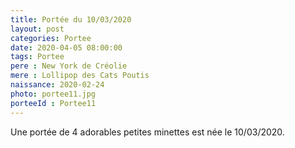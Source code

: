 ```yaml
---
title: Portée du 10/03/2020
layout: post
categories: Portee
date: 2020-04-05 08:00:00
tags: Portee
pere : New York de Créolie
mere : Lollipop des Cats Poutis
naissance: 2020-02-24
photo: portee11.jpg
porteeId : Portee11
---
```


Une portée de 4 adorables petites minettes est née le 10/03/2020.
